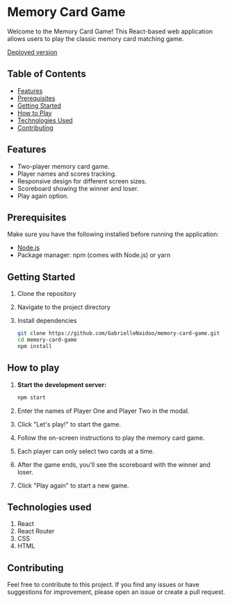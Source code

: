 
# Memory Card Game
Welcome to the Memory Card Game! This React-based web application allows users to play the classic memory card matching game.

[Deployed version](https://memorygameonline.netlify.app/)

## Table of Contents
- [Features](#features)
- [Prerequisites](#prerequisites)
- [Getting Started](#getting-started)
- [How to Play](#how-to-play)
- [Technologies Used](#technologies-used)
- [Contributing](#contributing)

## Features
- Two-player memory card game.
- Player names and scores tracking.
- Responsive design for different screen sizes.
- Scoreboard showing the winner and loser.
- Play again option.

## Prerequisites

Make sure you have the following installed before running the application:
- [Node.js](https://nodejs.org/)
- Package manager: npm (comes with Node.js) or yarn

## Getting Started

1. Clone the repository
2. Navigate to the project directory
3. Install dependencies
   
   ```bash
   git clone https://github.com/GabrielleNaidoo/memory-card-game.git
   cd memory-card-game
   npm install

## How to play

1. **Start the development server:**

   ```bash
   npm start

2. Enter the names of Player One and Player Two in the modal.
3. Click "Let's play!" to start the game.
4. Follow the on-screen instructions to play the memory card game.
5. Each player can only select two cards at a time.
6. After the game ends, you'll see the scoreboard with the winner and loser.
7. Click "Play again" to start a new game.

## Technologies used

1. React
2. React Router
3. CSS
4. HTML

## Contributing

Feel free to contribute to this project. If you find any issues or have suggestions for improvement, please open an issue or create a pull request.
